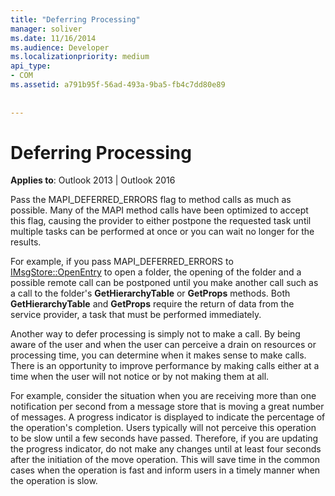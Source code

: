 ```yaml
---
title: "Deferring Processing"
manager: soliver
ms.date: 11/16/2014
ms.audience: Developer
ms.localizationpriority: medium
api_type:
- COM
ms.assetid: a791b95f-56ad-493a-9ba5-fb4c7dd80e89
 
 
---
```


# Deferring Processing

  
  
**Applies to**: Outlook 2013 | Outlook 2016 
  
Pass the MAPI_DEFERRED_ERRORS flag to method calls as much as possible. Many of the MAPI method calls have been optimized to accept this flag, causing the provider to either postpone the requested task until multiple tasks can be performed at once or you can wait no longer for the results.
  
For example, if you pass MAPI_DEFERRED_ERRORS to [IMsgStore::OpenEntry](imsgstore-openentry.md) to open a folder, the opening of the folder and a possible remote call can be postponed until you make another call such as a call to the folder's **GetHierarchyTable** or **GetProps** methods. Both **GetHierarchyTable** and **GetProps** require the return of data from the service provider, a task that must be performed immediately. 
  
Another way to defer processing is simply not to make a call. By being aware of the user and when the user can perceive a drain on resources or processing time, you can determine when it makes sense to make calls. There is an opportunity to improve performance by making calls either at a time when the user will not notice or by not making them at all.
  
For example, consider the situation when you are receiving more than one notification per second from a message store that is moving a great number of messages. A progress indicator is displayed to indicate the percentage of the operation's completion. Users typically will not perceive this operation to be slow until a few seconds have passed. Therefore, if you are updating the progress indicator, do not make any changes until at least four seconds after the initiation of the move operation. This will save time in the common cases when the operation is fast and inform users in a timely manner when the operation is slow.
  

